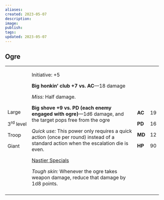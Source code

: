 ```yaml
---
aliases: 
created: 2023-05-07
description: 
image: 
publish: 
tags: 
updated: 2023-05-07
---
```


## Ogre

<table>
<colgroup>
<col style="width: 16%" />
<col style="width: 72%" />
<col style="width: 5%" />
<col style="width: 5%" />
</colgroup>
<tbody>
<tr class="odd">
<td><p>Large</p>
<p>3<sup>rd</sup> level</p>
<p>Troop</p>
<p>Giant</p></td>
<td><p>Initiative: +5</p>
<p><strong>Big honkin’ club +7 vs. AC</strong>—18 damage</p>
<p><em>Miss:</em> Half damage.</p>
<p><strong>Big shove +9 vs. PD (each enemy engaged with
ogre)</strong>—1d6 damage, and the target pops free from the ogre</p>
<p><em>Quick use:</em> This power only requires a quick action (once per
round) instead of a standard action when the escalation die is even.</p>
<p><u>Nastier Specials</u></p>
<p><em>Tough skin:</em> Whenever the ogre takes weapon damage, reduce
that damage by 1d8 points.</p></td>
<td><p><strong>AC</strong></p>
<p><strong>PD</strong></p>
<p><strong>MD</strong></p>
<p><strong>HP</strong></p></td>
<td><p>19</p>
<p>16</p>
<p>12</p>
<p>90</p></td>
</tr>
<tr class="even">
<td></td>
<td></td>
<td></td>
<td></td>
</tr>
</tbody>
</table>

